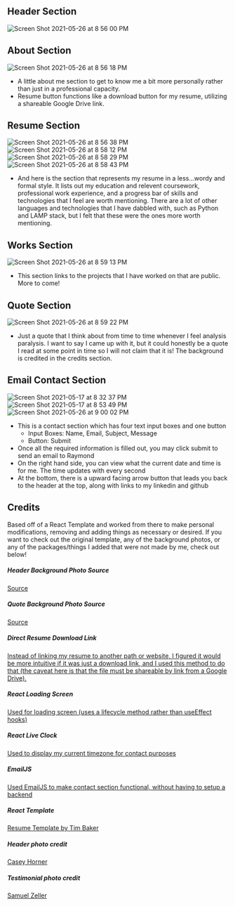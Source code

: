 ## Header Section
![Screen Shot 2021-05-26 at 8 56 00 PM](https://user-images.githubusercontent.com/45413260/119863753-bf7b4780-bece-11eb-8dd2-01e89f07d31b.png)

## About Section
![Screen Shot 2021-05-26 at 8 56 18 PM](https://user-images.githubusercontent.com/45413260/119863256-3a902e00-bece-11eb-9990-81e469d21b0e.png)
- A little about me section to get to know me a bit more personally rather than just in a professional capacity. 
- Resume button functions like a download button for my resume, utilizing a shareable Google Drive link.

## Resume Section
![Screen Shot 2021-05-26 at 8 56 38 PM](https://user-images.githubusercontent.com/45413260/119764639-a5a61a00-be66-11eb-90aa-b6840665b955.png)
![Screen Shot 2021-05-26 at 8 58 12 PM](https://user-images.githubusercontent.com/45413260/119764658-ad65be80-be66-11eb-87c0-757249d0e0a9.png)
![Screen Shot 2021-05-26 at 8 58 29 PM](https://user-images.githubusercontent.com/45413260/119764678-b5256300-be66-11eb-8c77-3a87e7b26214.png)
![Screen Shot 2021-05-26 at 8 58 43 PM](https://user-images.githubusercontent.com/45413260/119764694-bc4c7100-be66-11eb-8e77-d97b24f93c5a.png)
- And here is the section that represents my resume in a less...wordy and formal style. It lists out my education and relevent coursework, professional work experience, and a progress bar of skills and technologies that I feel are worth mentioning. There are a lot of other languages and technologies that I have dabbled with, such as Python and LAMP stack, but I felt that these were the ones more worth mentioning.

## Works Section
![Screen Shot 2021-05-26 at 8 59 13 PM](https://user-images.githubusercontent.com/45413260/119764499-5b249d80-be66-11eb-9bb0-47dd618c1861.png)
- This section links to the projects that I have worked on that are public. More to come!

## Quote Section
![Screen Shot 2021-05-26 at 8 59 22 PM](https://user-images.githubusercontent.com/45413260/119764445-3fb99280-be66-11eb-939c-f007408fc6e1.png)
- Just a quote that I think about from time to time whenever I feel analysis paralysis. I want to say I came up with it, but it could honestly be a quote I read at some point in time so I will not claim that it is! The background is credited in the credits section.

## Email Contact Section
![Screen Shot 2021-05-17 at 8 32 37 PM](https://user-images.githubusercontent.com/45413260/118586428-92e96200-b74f-11eb-8550-27477d6c903c.png)
![Screen Shot 2021-05-17 at 8 53 49 PM](https://user-images.githubusercontent.com/45413260/118587837-1c019880-b752-11eb-8b69-30c0a5fad80e.png)
![Screen Shot 2021-05-26 at 9 00 02 PM](https://user-images.githubusercontent.com/45413260/119764176-ca4dc200-be65-11eb-881d-5640a8582d97.png)
- This is a contact section which has four text input boxes and one button
  - Input Boxes: Name, Email, Subject, Message
  - Button: Submit 
- Once all the required information is filled out, you may click submit to send an email to Raymond
- On the right hand side, you can view what the current date and time is for me. The time updates with every second
- At the bottom, there is a upward facing arrow button that leads you back to the header at the top, along with links to my linkedin and github

## Credits
Based off of a React Template and worked from there to make personal modifications, removing and adding things as necessary or desired.
If you want to check out the original template, any of the background photos, or any of the packages/things I added that were not made by me, check out below!

##### Header Background Photo Source
<a href="https://wallpapercave.com/w/wp2394189">Source</a>

##### Quote Background Photo Source
<a href="https://wallpapercave.com/w/wp3436956">Source</a>

##### Direct Resume Download Link
<a href="https://www.youtube.com/watch?v=lebCH3l6ePc">Instead of linking my resume to another path or website, I figured it would be more intuitive if it was just a download link, and I used this method to do that (the caveat here is that the file must be shareable by link from a Google Drive).</a>

##### React Loading Screen
<a href="https://github.com/nguyenbathanh/react-loading-screen">Used for loading screen (uses a lifecycle method rather than useEffect hooks)</a>

##### React Live Clock
<a href="https://www.npmjs.com/package/react-live-clock">Used to display my current timezone for contact purposes</a>

##### EmailJS
<a href="https://www.emailjs.com/">Used EmailJS to make contact section functional, without having to setup a backend</a>

##### React Template
<a href="https://github.com/tbakerx/react-resume-template">Resume Template by Tim Baker</a>

##### Header photo credit
<a href="https://unsplash.com/@mischievous_penguins?utm_medium=referral&amp;utm_campaign=photographer-credit&amp;utm_content=creditBadge">Casey Horner</a>

##### Testimonial photo credit
<a href="https://unsplash.com/@samuelzeller?utm_medium=referral&amp;utm_campaign=photographer-credit&amp;utm_content=creditBadge">Samuel Zeller</a>
